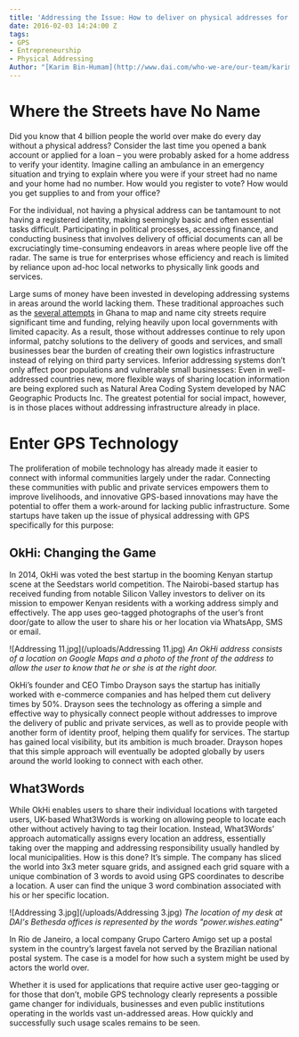 ```yaml
---
title: 'Addressing the Issue: How to deliver on physical addresses for the poor'
date: 2016-02-03 14:24:00 Z
tags:
- GPS
- Entrepreneurship
- Physical Addressing
Author: "[Karim Bin-Humam](http://www.dai.com/who-we-are/our-team/karim-bin-humam)"
---
```


# Where the Streets have No Name
Did you know that 4 billion people the world over make do every day without a physical address? Consider the last time you opened a bank account or applied for a loan – you were probably asked for a home address to verify your identity. Imagine calling an ambulance in an emergency situation and trying to explain where you were if your street had no name and your home had no number. How would you register to vote? How would you get supplies to and from your office?

For the individual, not having a physical address can be tantamount to not having a registered identity, making seemingly basic and often essential tasks difficult. Participating in political processes, accessing finance, and conducting business that involves delivery of official documents can all be excruciatingly time-consuming endeavors in areas where people live off the radar. The same is true for enterprises whose efficiency and reach is limited by reliance upon ad-hoc local networks to physically link goods and services.

Large sums of money have been invested in developing addressing systems in areas around the world lacking them. These traditional approaches such as the [several attempts](http://www.fastcoexist.com/3037002/in-a-fast-growing-city-in-ghana-the-streets-finally-have-names) in Ghana to map and name city streets require significant time and funding, relying heavily upon local governments with limited capacity. As a result, those without addresses continue to rely upon informal, patchy solutions to the delivery of goods and services, and small businesses bear the burden of creating their own logistics infrastructure instead of relying on third party services. Inferior addressing systems don’t only affect poor populations and vulnerable small businesses: Even in well-addressed countries new, more flexible ways of sharing location information are being explored such as Natural Area Coding System developed by NAC Geographic Products Inc.  The greatest potential for social impact, however, is in those places without addressing infrastructure already in place.

# Enter GPS Technology
The proliferation of mobile technology has already made it easier to connect with informal communities largely under the radar. Connecting these communities with public and private services empowers them to improve livelihoods, and innovative GPS-based innovations may have the potential to offer them a work-around for lacking public infrastructure. Some startups have taken up the issue of physical addressing with GPS specifically for this purpose:

## OkHi: Changing the Game
In 2014, OkHi was voted the best startup in the booming Kenyan startup scene at the Seedstars world competition. The Nairobi-based startup has received funding from notable Silicon Valley investors to deliver on its mission to empower Kenyan residents with a working address simply and effectively. The app uses geo-tagged photographs of the user’s front door/gate to allow the user to share his or her location via WhatsApp, SMS or email.

![Addressing 11.jpg](/uploads/Addressing 11.jpg)
*An OkHi address consists of a location on Google Maps and a photo of the front of the address to allow the user to know that he or she is at the right door.*

OkHi’s founder and CEO Timbo Drayson says the startup has initially worked with e-commerce companies and has helped them cut delivery times by 50%. Drayson sees the technology as offering a simple and effective way to physically connect people without addresses to improve the delivery of public and private services, as well as to provide people with another form of identity proof, helping them qualify for services.
The startup has gained local visibility, but its ambition is much broader. Drayson hopes that this simple approach will eventually be adopted globally by users around the world looking to connect with each other.

## What3Words
While OkHi enables users to share their individual locations with targeted users, UK-based What3Words is working on allowing people to locate each other without actively having to tag their location. Instead, What3Words’ approach automatically assigns every location an address, essentially taking over the mapping and addressing responsibility usually handled by local municipalities. How is this done? It’s simple. 
The company has sliced the world into 3x3 meter square grids, and assigned each grid square with a unique combination of 3 words to avoid using GPS coordinates to describe a location. A user can find the unique 3 word combination associated with his or her specific location.

![Addressing 3.jpg](/uploads/Addressing 3.jpg)
*The location of my desk at DAI's Bethesda offices is represented by the words "power.wishes.eating"*

In Rio de Janeiro, a local company Grupo Cartero Amigo set up a postal system in the country’s largest favela not served by the Brazilian national postal system. The case is a model for how such a system might be used by actors the world over. 

Whether it is used for applications that require active user geo-tagging or for those that don’t, mobile GPS technology clearly represents a possible game changer for individuals, businesses and even public institutions operating in the worlds vast un-addressed areas. How quickly and successfully such usage scales remains to be seen.